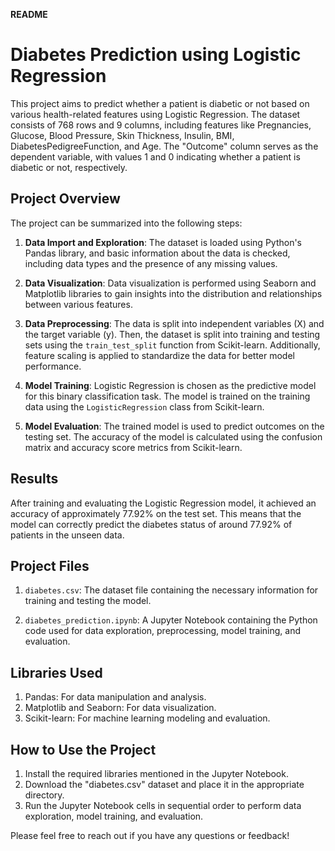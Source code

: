 **README**

# Diabetes Prediction using Logistic Regression

This project aims to predict whether a patient is diabetic or not based on various health-related features using Logistic Regression. The dataset consists of 768 rows and 9 columns, including features like Pregnancies, Glucose, Blood Pressure, Skin Thickness, Insulin, BMI, DiabetesPedigreeFunction, and Age. The "Outcome" column serves as the dependent variable, with values 1 and 0 indicating whether a patient is diabetic or not, respectively.

## Project Overview

The project can be summarized into the following steps:

1. **Data Import and Exploration**: The dataset is loaded using Python's Pandas library, and basic information about the data is checked, including data types and the presence of any missing values.

2. **Data Visualization**: Data visualization is performed using Seaborn and Matplotlib libraries to gain insights into the distribution and relationships between various features.

3. **Data Preprocessing**: The data is split into independent variables (X) and the target variable (y). Then, the dataset is split into training and testing sets using the `train_test_split` function from Scikit-learn. Additionally, feature scaling is applied to standardize the data for better model performance.

4. **Model Training**: Logistic Regression is chosen as the predictive model for this binary classification task. The model is trained on the training data using the `LogisticRegression` class from Scikit-learn.

5. **Model Evaluation**: The trained model is used to predict outcomes on the testing set. The accuracy of the model is calculated using the confusion matrix and accuracy score metrics from Scikit-learn.

## Results

After training and evaluating the Logistic Regression model, it achieved an accuracy of approximately 77.92% on the test set. This means that the model can correctly predict the diabetes status of around 77.92% of patients in the unseen data.

## Project Files

1. `diabetes.csv`: The dataset file containing the necessary information for training and testing the model.

2. `diabetes_prediction.ipynb`: A Jupyter Notebook containing the Python code used for data exploration, preprocessing, model training, and evaluation.

## Libraries Used

1. Pandas: For data manipulation and analysis.
2. Matplotlib and Seaborn: For data visualization.
3. Scikit-learn: For machine learning modeling and evaluation.

## How to Use the Project

1. Install the required libraries mentioned in the Jupyter Notebook.
2. Download the "diabetes.csv" dataset and place it in the appropriate directory.
3. Run the Jupyter Notebook cells in sequential order to perform data exploration, model training, and evaluation.

Please feel free to reach out if you have any questions or feedback!
